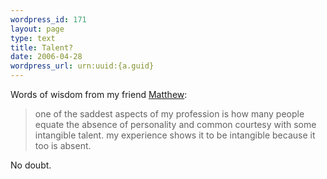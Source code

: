 ```yaml
--- 
wordpress_id: 171
layout: page
type: text
title: Talent?
date: 2006-04-28  
wordpress_url: urn:uuid:{a.guid}
---
```

<p>Words of wisdom from my friend <a href="http://www.feldt.com/site/entertain/ideas.action?ideaDate=2006-04-19" title="">Matthew</a>:</p>

<blockquote>
    <p>one of the saddest aspects of my profession is how many people equate the absence of personality and common courtesy with some intangible talent. my experience shows it to be intangible because it too is absent.</p>
</blockquote>

<p>No doubt.</p>
